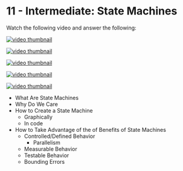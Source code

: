 # 11 - Intermediate: State Machines

Watch the following video and answer the following:

[![video thumbnail](https://img.youtube.com/vi/-Yicg2TTMPs/default.jpg)](https://www.youtube.com/watch?v=-Yicg2TTMPs)

[![video thumbnail](https://img.youtube.com/vi/0z0XGXBtI3A/default.jpg)](https://www.youtube.com/watch?v=0z0XGXBtI3A)

[![video thumbnail](https://img.youtube.com/vi/vwJT2njv6rM/default.jpg)](https://www.youtube.com/watch?v=vwJT2njv6rM)

[![video thumbnail](https://img.youtube.com/vi/VvAL4NSaEXw/default.jpg)](https://www.youtube.com/watch?v=VvAL4NSaEXw)

[![video thumbnail](https://img.youtube.com/vi/KrSsAAbup_c/default.jpg)](https://www.youtube.com/watch?v=KrSsAAbup_c)

- What Are State Machines
- Why Do We Care
- How to Create a State Machine
  - Graphically 
  - In code
- How to Take Advantage of the  of Benefits of State Machines
  - Controlled/Defined Behavior
    - Parallelism
  - Measurable Behavior
  - Testable Behavior
  - Bounding Errors

